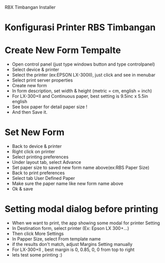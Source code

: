 RBX Timbangan Installer

# Konfigurasi Printer RBS Timbangan

# Create New Form Tempalte
- Open control panel (just type windows button and type controlpanel)
- Select device & printer
- Select the printer (ex:EPSON LX-300II), just click and see in menubar
- Select print server properties
- Create new form
- In form description, set width & height (metric = cm, english = inch)
- For LX-300+II and Continuous paper, best setting is 9.5inc x 5.5in english
- See box paper for detail paper size !
- And then Save it.

# Set New Form
- Back to device & printer
- Right click on printer
- Select printing preferences
- Under layout tab, select Advance
- Set paper size to saved new form name above(ex:RBS Paper Size)
- Back to print preferences
- Select tab User Defined Paper
- Make sure the paper name like new form name above
- Ok & save

# Setting modal dialog before printing
- When we want to print, the app showing some modal for printer Setting
- In Destination form, select printer (Ex: Epson LX 300+...)
- Then click More Settings
- In Papper Size, select From template name
- if the results don't match, adjust Margins Setting manually
- For LX-300+II , best margin is 0, 0.85, 0, 0 from top to right
- lets test some printing :)
